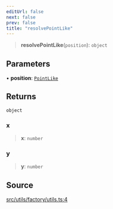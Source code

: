 ```yaml
---
editUrl: false
next: false
prev: false
title: "resolvePointLike"
---
```


> **resolvePointLike**(`position`): `object`

## Parameters

• **position**: [`PointLike`](/api/type-aliases/pointlike/)

## Returns

`object`

### x

> **x**: `number`

### y

> **y**: `number`

## Source

[src/utils/factory/utils.ts:4](https://github.com/relishinc/dill-pixel/blob/10f512f7f577ca5e74162827f11215b28df5ca97/src/utils/factory/utils.ts#L4)
